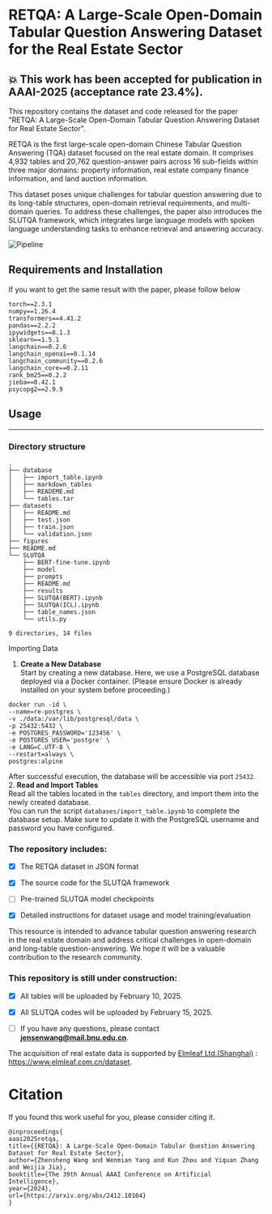 # RETQA: A Large-Scale Open-Domain Tabular Question Answering Dataset for the Real Estate Sector


## :boom: This work has been accepted for publication in AAAI-2025 (acceptance rate 23.4%).

This repository contains the dataset and code released for the paper "RETQA: A Large-Scale Open-Domain Tabular Question Answering Dataset for Real Estate Sector".


RETQA is the first large-scale open-domain Chinese Tabular Question Answering (TQA) dataset focused on the real estate domain. It comprises 4,932 tables and 20,762 question-answer pairs across 16 sub-fields within three major domains: property information, real estate company finance information, and land auction information.

This dataset poses unique challenges for tabular question answering due to its long-table structures, open-domain retrieval requirements, and multi-domain queries. To address these challenges, the paper also introduces the SLUTQA framework, which integrates large language models with spoken language understanding tasks to enhance retrieval and answering accuracy.

![Pipeline](https://github.com/jensenw1/RETQA/blob/main/figures/pipeline.png)

## Requirements and Installation

If you want to get the same result with the paper, please follow below
```
torch==2.3.1
numpy==1.26.4
transformers==4.41.2
pandas==2.2.2
ipywidgets==8.1.3
sklearn==1.5.1
langchain==0.2.6
langchain_openai==0.1.14
langchain_community==0.2.6
langchain_core==0.2.11
rank_bm25==0.2.2
jieba==0.42.1
psycopg2==2.9.9
```

## Usage
---
### Directory structure

```
.
├── database
│   ├── import_table.ipynb
│   ├── markdown_tables
│   ├── READEME.md
│   └── tables.tar
├── datasets
│   ├── README.md
│   ├── test.json
│   ├── train.json
│   └── validation.json
├── figures
├── README.md
└── SLUTQA
    ├── BERT-fine-tune.ipynb
    ├── model
    ├── prompts
    ├── README.md
    ├── results
    ├── SLUTQA(BERT).ipynb
    ├── SLUTQA(ICL).ipynb
    ├── table_names.json
    └── utils.py

9 directories, 14 files
```

Importing Data  
1. **Create a New Database**  
   Start by creating a new database. Here, we use a PostgreSQL database deployed via a Docker container. (Please ensure Docker is already installed on your system before proceeding.)  
```docker
docker run -id \
--name=re-postgres \
-v ./data:/var/lib/postgresql/data \
-p 25432:5432 \
-e POSTGRES_PASSWORD='123456' \
-e POSTGRES_USER='postgre' \
-e LANG=C.UTF-8 \
--restart=always \
postgres:alpine
```
After successful execution, the database will be accessible via port `25432`.
2. **Read and Import Tables**  
   Read all the tables located in the `tables` directory, and import them into the newly created database.  
   You can run the script `databases/import_table.ipynb` to complete the database setup. Make sure to update it with the PostgreSQL username and password you have configured.



### The repository includes:

* [X] The RETQA dataset in JSON format

* [X] The source code for the SLUTQA framework

* [ ] Pre-trained SLUTQA model checkpoints

* [X] Detailed instructions for dataset usage and model training/evaluation

This resource is intended to advance tabular question answering research in the real estate domain and address critical challenges in open-domain and long-table question-answering. We hope it will be a valuable contribution to the research community.

###  This repository is still under construction:  

* [X] All tables will be uploaded by February 10, 2025.
    
* [X] All SLUTQA codes will be uploaded by February 15, 2025.

* [ ] If you have any questions, please contact **jensenwang@mail.bnu.edu.cn**.

 
The acquisition of real estate data is supported by [Elmleaf Ltd.\(Shanghai\)](https://www.elmleaf.com.cn/dataset) : https://www.elmleaf.com.cn/dataset.




# Citation
If you found this work useful for you, please consider citing it.
```
@inproceedings{
aaai2025retqa,
title={{RETQA}: A Large-Scale Open-Domain Tabular Question Answering Dataset for Real Estate Sector},
author={Zhensheng Wang and Wenmian Yang and Kun Zhou and Yiquan Zhang and Weijia Jia},
booktitle={The 39th Annual AAAI Conference on Artificial Intelligence},
year={2024},
url={https://arxiv.org/abs/2412.10104}
}
```
